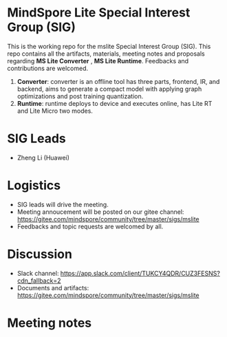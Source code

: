 # MindSpore Lite Special Interest Group (SIG)

This is the working repo for the mslite Special Interest Group (SIG). This repo contains all the artifacts, materials, meeting notes and proposals regarding **MS Lite Converter** , **MS Lite Runtime**. Feedbacks and contributions are welcomed.
1. **Converter**: converter is an offline tool has three parts, frontend, IR, and backend, aims to generate a compact model with applying graph optimizations and post training quantization. 
2. **Runtime**: runtime deploys to device and executes online, has Lite RT and Lite Micro two modes. 

# SIG Leads

* Zheng Li (Huawei)

# Logistics

* SIG leads will drive the meeting.
* Meeting annoucement will be posted on our gitee channel: https://gitee.com/mindspore/community/tree/master/sigs/mslite
* Feedbacks and topic requests are welcomed by all.

# Discussion

* Slack channel: https://app.slack.com/client/TUKCY4QDR/CUZ3FESNS?cdn_fallback=2
* Documents and artifacts: https://gitee.com/mindspore/community/tree/master/sigs/mslite

# Meeting notes



